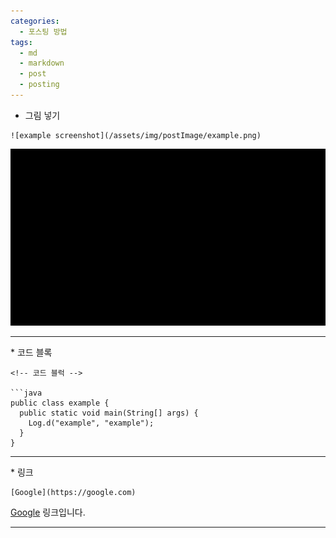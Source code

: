 ```yaml
---
categories:
  - 포스팅 방법
tags:
  - md
  - markdown
  - post
  - posting
---
```

<!-- ctr + shift + v : md파일 미리보기 -->
<!-- 그림 넣기 -->
* 그림 넣기
  
```
![example screenshot](/assets/img/postImage/example.png)
```

![example screenshot](/assets/img/postImage/%ED%8F%AC%EC%8A%A4%ED%8C%85%EB%B0%A9%EB%B2%95%EC%A0%95%EB%A6%AC/black.jpg)
<hr/>
* 코드 블록 
  
```으로 감싸기
<!-- 코드 블럭 -->

```java
public class example {
  public static void main(String[] args) {
    Log.d("example", "example");
  }
}
```
<hr/>
* 링크
  
 ```
[Google](https://google.com)
``` 
[Google](https://google.com) 링크입니다.
<hr/>